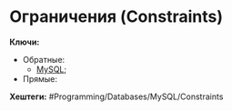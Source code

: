 
# Ограничения (Constraints)

**Ключи:**
- Обратные:
	- [MySQL](MySQL);
- Прямые:

**Хештеги:** #Programming/Databases/MySQL/Constraints